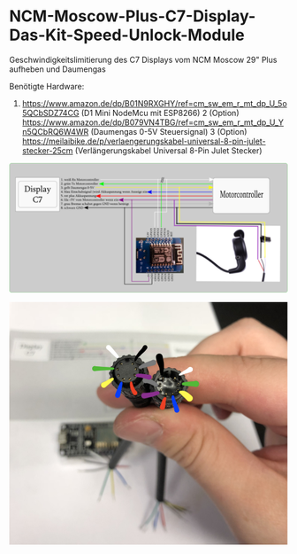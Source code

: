 # NCM-Moscow-Plus-C7-Display-Das-Kit-Speed-Unlock-Module
Geschwindigkeitslimitierung des C7 Displays vom NCM Moscow 29" Plus aufheben und Daumengas

Benötigte Hardware:
1) https://www.amazon.de/dp/B01N9RXGHY/ref=cm_sw_em_r_mt_dp_U_5o5QCbSDZ74CG (D1 Mini NodeMcu mit ESP8266)
2 (Option) https://www.amazon.de/dp/B079VN4TBG/ref=cm_sw_em_r_mt_dp_U_Yn5QCbRQ6W4WR (Daumengas 0-5V Steuersignal)
3 (Option) https://meilaibike.de/p/verlaengerungskabel-universal-8-pin-julet-stecker-25cm (Verlängerungskabel Universal 8-Pin Julet Stecker)

![wiring schema](https://github.com/maganzi/NCM-Moscow-Plus-C7-Display-Das-Kit-Speed-Unlock-Module/blob/master/Wiring-Schema.png)

![calbe schema](https://github.com/maganzi/NCM-Moscow-Plus-C7-Display-Das-Kit-Speed-Unlock-Module/blob/master/Cable-Schema.png.png)
